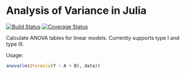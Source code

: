 # Analysis of Variance in Julia
[![Build Status](https://travis-ci.org/marcpabst/ANOVA.jl.svg?branch=master)](https://travis-ci.org/marcpabst/ANOVA.jl)
[![Coverage Status](https://coveralls.io/repos/github/marcpabst/ANOVA.jl/badge.svg?branch=master)](https://coveralls.io/github/marcpabst/ANOVA.jl?branch=master)


Calculate ANOVA tables for linear models. Currently supports type I and type III.

Usage:

```julia
anova(lm(@formula(Y ~ A + B), data))
```

